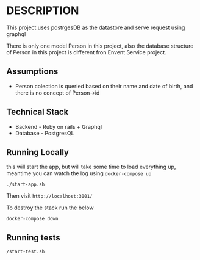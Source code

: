 # DESCRIPTION

This project uses postrgesDB as the datastore and serve request using graphql

There is only one model Person in this project, also the database structure of Person in this project is different fron Envent Service project.


## Assumptions

* Person colection is queried based on their name and date of birth, and there is no concept of Person->id

## Technical Stack

* Backend - Ruby on rails + Graphql
* Database - PostgresQL

## Running Locally

this will start the app, but will take some time to load everything up, meantime you can watch the log using `docker-compose up`

```
./start-app.sh
```

Then visit `http://localhost:3001/`

To destroy the stack run the below
```
docker-compose down
```

## Running tests

```
/start-test.sh
```